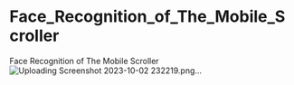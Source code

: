 # Face_Recognition_of_The_Mobile_Scroller
Face Recognition of The Mobile Scroller
![Uploading Screenshot 2023-10-02 232219.png…]()
